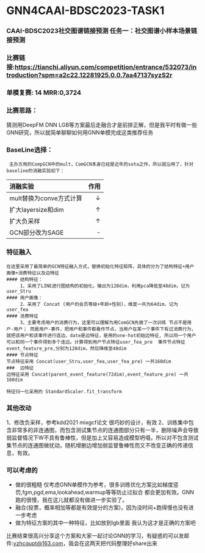 # GNN4CAAI-BDSC2023-TASK1
### CAAI-BDSC2023社交图谱链接预测 任务一：社交图谱小样本场景链接预测
### 比赛链接:https://tianchi.aliyun.com/competition/entrance/532073/introduction?spm=a2c22.12281925.0.0.7aa47137syzS2r
### 单模复赛: 14  MRR:0,3724
### 比赛思路：

  猜测用DeepFM DNN LGB等方案最后走融合才是前排正解，但是我平时有做一些GNN研究，所以就简单聊聊如何用GNN单模完成这类推荐任务

  ### BaseLine选择：
     主办方用的CompGCN中的mult，ComGCN本身已经是近年的sota之作，所以就沿用了，针对baseline的消融实验如下：
     
| 消融实验 | 作用 | 
| :-----| ----: |
| mult替换为conve方式计算 | $\downarrow$ |
| 扩大layersize和dim |$\uparrow$ |
| 扩大负采样 |$\uparrow$ |
| GCN部分改为SAGE |-|

### 特征融入
    在这里采用了最简单的GCN特征融入方式，替换初始化特征矩阵，具体的分为了结构特征+用户画像+消费特征以及边特征
    #### 结构特征：
         1、采用了LINE进行图结构的初始化，输出为128dim，利用pca降低至48dim，记为user_Stru
    #### 用户画像：
         2、采用了 Concat (用户的会员等级+年龄+性别)，维度一共为64dim，记为user_fea
    #### 消费特征
         3、主要考虑用户的消费行为，这里可以理解为用ComGCN先做了一次训练 节点不是用户-用户； 而是用户-事件，把用户和事件都看作节点，当用户在某一个事件下有过消费行为，就把该用户和该事件进行连边，date是边特征，是用的one-hot初始边特征, 所以同一个用户可以和同一个事件得到多个连边。计算得到用户节点特征user_fea_pre  事件节点特征event_feature_pre,分别为128dim，然后降维至48dim
    #### 节点特征
    节点特征采用 Concat(user_Stru,user_fea,user_fea_pre) 一共160dim
    ###  边特征
    边特征采用 Concat(parent_event_feature(72dim),event_feature_pre) 一共160dim

    特征归一化采用的 StandardScaler.fit_transform
### 其他改动

   1、修改负采样，参考kdd2021 mixgcf论文 很巧妙的设计，有效
   2、训练集中包含非常多的非连通图，而包含测试集节点的连通图部分只有一半，删除噪声会导致弱监督情况下W不具有鲁棒性，但是加上又容易造成模型坍塌，所以对不包含测试集节点的连通图做扰动，随机增删边增加弱监督鲁棒性而又不改变正确的传递信息，有效。



### 可以考虑的
- 做的很粗糙 仅考虑GNN单模作为参考，很多训练优化方案比如梯度惩罚,fgm,pgd,ema,lookahead,warmup等等防止过拟合 都会更加有效。GNN跑的很慢，我在这儿就都没有做进一步实验了。
- 融合(投票，概率相加等都是有效提分的方案)，因为没时间+跑得慢也没有进一步考虑
- 做为特征方案的其中一种特征，比如放到lgb里面 我认为这才是正确的方案吧

比赛结束很高兴分享这个方案和大家一起讨论GNN的学习，有疑惑的可以发邮件:yzhcqupt@163.com，我会在这两天把代码整理好share出来




  
